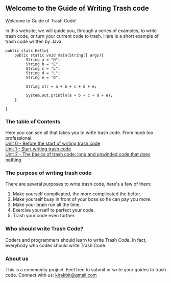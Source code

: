 ## Welcome to the Guide of Writing Trash code

Welcome to Guide of Trash Code!

In this website, we will guide you, through a series of examples, to write trash code, or turn your current code to trash.
Here is a short example of trash code written by Java

```
public class Hello{
    public static void main(String[] args){
         String a = "H";
         String b = "E";
         String c = "L";
         String d = "L";
         String e = "0";

         String str = a + b + c + d + e;      

         System.out.println(a + b + c + d + e);   
    }

}
```

### The table of Contents
Here you can see all that takes you to write trash code. From noob too professional. <br>
[Unit 0 - Before the start of writing trash code](unit_0.md) <br>
[Unit 1 - Start writing trash code](unit_1.md) <br>
[Unit 2 - The basics of trash code: long and unwinded code that does nothing](unit_2.md) <br>

### The purpose of writing trash code

There are several purposes to write trash code, here's a few of them:
1. Make yourself complicated, the more complicated the better.
2. Make yourself busy in front of your boss so he can pay you more.
3. Make your brain run all the time.
4. Exercise yourself to perfect your code.
5. Trash your code even further.

### Who should write Trash Code?

Coders and programmers should learn to write Trash Code. In fact, everybody who codes should write Trash Code.

### About us

This is a community project. Feel free to submit or write your guides to trash code.
Connect with us: kirakbit@gmail.com
